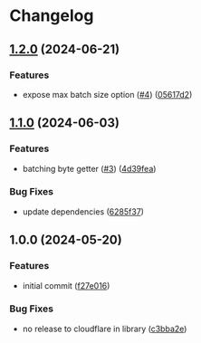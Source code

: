 # Changelog

## [1.2.0](https://github.com/storacha-network/public-bucket/compare/v1.1.0...v1.2.0) (2024-06-21)


### Features

* expose max batch size option ([#4](https://github.com/storacha-network/public-bucket/issues/4)) ([05617d2](https://github.com/storacha-network/public-bucket/commit/05617d260d1b0ee6af326099dbf4f8f6bd61a30a))

## [1.1.0](https://github.com/w3s-project/public-bucket/compare/v1.0.0...v1.1.0) (2024-06-03)


### Features

* batching byte getter ([#3](https://github.com/w3s-project/public-bucket/issues/3)) ([4d39fea](https://github.com/w3s-project/public-bucket/commit/4d39fea241afc1dca2caa8d821c8c6173cc68ee3))


### Bug Fixes

* update dependencies ([6285f37](https://github.com/w3s-project/public-bucket/commit/6285f37f4a1bd202d1e9a514732ccb88aad10722))

## 1.0.0 (2024-05-20)


### Features

* initial commit ([f27e016](https://github.com/w3s-project/public-bucket/commit/f27e0164815ce577dfab78a431b91871fbe6a68a))


### Bug Fixes

* no release to cloudflare in library ([c3bba2e](https://github.com/w3s-project/public-bucket/commit/c3bba2eed71dc044533ec0c799dbdeadc9f4dae7))
